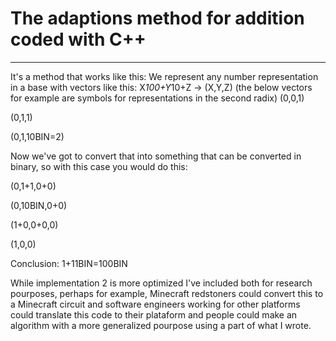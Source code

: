 # The adaptions method for addition coded with C++
------




It's a method that works like this:
We represent any number representation in a base with vectors like this: X*100+Y*10+Z -> (X,Y,Z) (the below vectors for example are symbols for representations in the second radix)
(0,0,1)

(0,1,1)

(0,1,10BIN=2)

Now we've got to convert that into something that can be converted in binary, so with this case you would do this:

(0,1+1,0+0)

(0,10BIN,0+0)

(1+0,0+0,0)

(1,0,0)

Conclusion: 1+11BIN=100BIN

While implementation 2 is more optimized I've included both for research pourposes, perhaps for example, Minecraft redstoners could convert this to a Minecraft circuit and software engineers working for other platforms could translate this code to their plataform and people could make an algorithm with a more generalized pourpose using a part of what I wrote.
